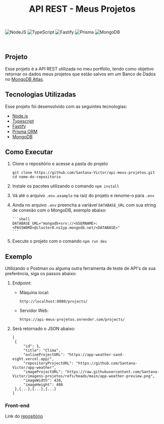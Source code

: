 <h1 align="center"> API REST - Meus Projetos </h1>

<br>

![NodeJS](https://img.shields.io/badge/node.js-6DA55F?style=for-the-badge&logo=node.js&logoColor=white)
![TypeScript](https://img.shields.io/badge/typescript-%23007ACC.svg?style=for-the-badge&logo=typescript&logoColor=white)
![Fastify](https://img.shields.io/badge/fastify-%23000000.svg?style=for-the-badge&logo=fastify&logoColor=white)
![Prisma](https://img.shields.io/badge/Prisma-3982CE?style=for-the-badge&logo=Prisma&logoColor=white)
![MongoDB](https://img.shields.io/badge/MongoDB-%234ea94b.svg?style=for-the-badge&logo=mongodb&logoColor=white)

<br>

## Projeto

Esse projeto é a API REST utilizada no meu portfólio, tendo como objetivo retornar os dados
meus projetos que estão salvos em um Banco de Dados no [MongoDB Atlas](https://www.mongodb.com/products/platform/atlas-database).

## Tecnologias Utilizadas

Esse projeto foi desenvolvido com as seguintes tecnologias:

- [Node.js](https://nodejs.org/)
- [Typescript](https://www.typescriptlang.org/)
- [Fastify](https://github.com/fastify/fastify/)
- [Prisma ORM](https://www.prisma.io/)
- [MongoDB](https://www.mongodb.com/)

## Como Executar

1.  Clone o repositório e acesse a pasta do projeto

    ```shell
    git clone https://github.com/Santana-Victor/api-meus-projetos.git
    cd nome-do-repositorio
    ```

2.  Instale os pacotes utilizando o comando `npm install`

3.  Vá até o arquivo `.env.example` na raiz do projeto e renome-o para `.env`

4.  Ainda no arquivo `.env` preencha a variável `DATABASE_URL` com sua string de conexão com o
    MongoDB, exemplo abaixo:

        ```shell
        DATABASE_URL="mongodb+srv://<USERNAME>:<PASSWORD>@cluster0.ns1yp.mongodb.net/<DATABASE>"
        ```

5.  Execute o projeto com o comando `npm run dev`

## Exemplo

Utilizando o Postman ou alguma outra ferramenta de teste de API's de sua preferência,
siga os passos abaixo:

1. Endpoint:

   - Máquina local:
     ```shell
     http://localhost:8080/projects/
     ```
   - Servidor Web:
     ```shell
     https://api-meus-projetos.onrender.com/projects/
     ```

2. Será retornado o JSON abaixo:
   ```shell
   [
    {
        "id": 1,
        "title": "Clima",
        "onlineProjectURL": "https://app-weather-sand-eight.vercel.app/",
        "repositoryProjectURL": "https://github.com/Santana-Victor/app-weather",
        "imageProjectURL": "https://raw.githubusercontent.com/Santana-Victor/imagens-projetos/refs/heads/main/app-weather-preview.png",
        "imageWidth": 430,
        "imageHeight": 408
    },{...},{...},{...}
   ]
   ```

### Front-end

Link do [repositório](https://github.com/Santana-Victor/Portfolio)
